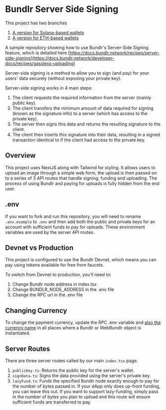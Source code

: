 # Bundlr Server Side Signing

This project has two branches
1. [A version for Solana-based wallets](https://github.com/Bundlr-Network/tutorial-server-side-signing/tree/master)
2. [A version for ETH-based wallets](https://github.com/Bundlr-Network/tutorial-server-side-signing/tree/ethwallet)

A sample repository showing how to use Bundlr's Server-Side Signing feature, which is detailed here
[https://docs.bundlr.network/recipes/server-side-signing](https://docs.bundlr.network/developer-docs/recipes/gassless-uploading)

Server-side signing is a method to allow you to sign (and pay) for your users' data securely (without exposing your private key).

Server-side signing works in 4 main steps:

1. The client requests the required information from the server (mainly public key).
2. The client transfers the minimum amount of data required for signing (known as the signature info) to a server (which has access to the private key).
3. The server then signs this data and returns the resulting signature to the client.
4. The client then inserts this signature into their data, resulting in a signed transaction identical to if the client had access to the private key.

## Overview

This project uses NextJS along with Tailwind for styling. It allows users to upload an image through a simple web form, the upload is then passed on to a series of 3 API routes that handle signing, funding and uploading. The process of using Bundlr and paying for uploads is fully hidden from the end user.

## .env

If you want to fork and run this repository, you will need to rename `.env.example` to `.env` and then add both the public and private keys for an account with sufficient funds to pay for uploads. These environment variables are used by the server API routes.

## Devnet vs Production

This project is configured to use the Bundlr Devnet, which means you can pay using tokens available for free from faucets.

To switch from Devnet to production, you'll need to:

1. Change Bundlr node address in index.tsx
2. Change BUNDLR_NODE_ADDRESS in the .env file
3. Change the RPC url in the .env file

## Changing Currency

To change the payment currency, update the RPC .env variable and [also the currency name](/sdk/using-other-currencies) in all places where a Bundlr or WebBundlr object is instantiated.

## Server Routes

There are three server routes called by our main `index.tsx` page.

1. `publicKey.ts`: Returns the public key for the server's wallet.
2. `signData.ts`: Signs the data provided using the server's private key.
3. `lazyFund.ts`: Funds the specified Bundlr node exactly enough to pay for the number of bytes passed in. If your dApp only does up-front funding, you can leave this out. If you want to support lazy-funding, simply pass in the number of bytes you plan to upload and this route will ensure sufficient funds are transferred to pay.
